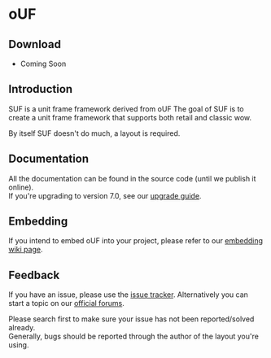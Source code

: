 # oUF

## Download

- Coming Soon

## Introduction

SUF is a unit frame framework derived from oUF 
The goal of SUF is to create a unit frame framework that supports both retail and classic wow. 

By itself SUF doesn't do much, a layout is required.

## Documentation

All the documentation can be found in the source code (until we publish it online).  
If you're upgrading to version 7.0, see our [upgrade guide](https://www.wowinterface.com/forums/showthread.php?t=55422).

## Embedding

If you intend to embed oUF into your project, please refer to our [embedding wiki page](https://github.com/Wutname1/SUF/wiki/Embedding).

## Feedback

If you have an issue, please use the [issue tracker](https://github.com/Wutname1/SUF/issues). Alternatively you can start a topic on our [official forums](https://www.wowinterface.com/forums/forumdisplay.php?f=87).

Please search first to make sure your issue has not been reported/solved already.  
Generally, bugs should be reported through the author of the layout you're using.

